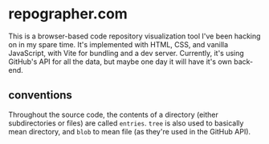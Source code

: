 # repographer.com

This is a browser-based code repository visualization tool I've been hacking on in my spare time. It's implemented with HTML, CSS, and vanilla JavaScript, with Vite for bundling and a dev server. Currently, it's using GitHub's API for all the data, but maybe one day it will have it's own back-end.

## conventions

Throughout the source code, the contents of a directory (either subdirectories or files) are called `entries`. `tree` is also used to basically mean directory, and `blob` to mean file (as they're used in the GitHub API).